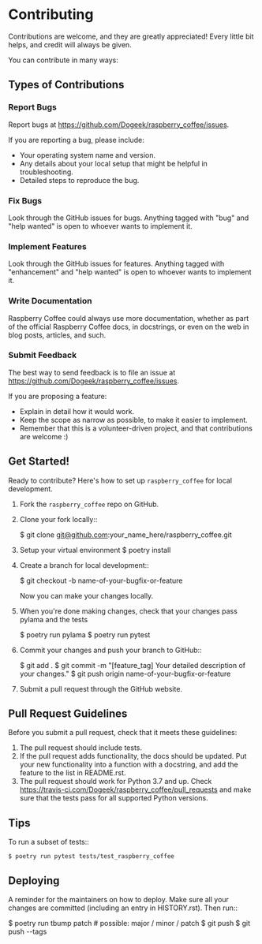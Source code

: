 # Contributing

Contributions are welcome, and they are greatly appreciated! Every little bit
helps, and credit will always be given.

You can contribute in many ways:

## Types of Contributions

### Report Bugs

Report bugs at https://github.com/Dogeek/raspberry_coffee/issues.

If you are reporting a bug, please include:

* Your operating system name and version.
* Any details about your local setup that might be helpful in troubleshooting.
* Detailed steps to reproduce the bug.

### Fix Bugs

Look through the GitHub issues for bugs. Anything tagged with "bug" and "help
wanted" is open to whoever wants to implement it.

### Implement Features

Look through the GitHub issues for features. Anything tagged with "enhancement"
and "help wanted" is open to whoever wants to implement it.

### Write Documentation

Raspberry Coffee could always use more documentation, whether as part of the
official Raspberry Coffee docs, in docstrings, or even on the web in blog posts,
articles, and such.

### Submit Feedback

The best way to send feedback is to file an issue at https://github.com/Dogeek/raspberry_coffee/issues.

If you are proposing a feature:

* Explain in detail how it would work.
* Keep the scope as narrow as possible, to make it easier to implement.
* Remember that this is a volunteer-driven project, and that contributions
  are welcome :)

## Get Started!

Ready to contribute? Here's how to set up `raspberry_coffee` for local development.

1. Fork the `raspberry_coffee` repo on GitHub.
2. Clone your fork locally::

    $ git clone git@github.com:your_name_here/raspberry_coffee.git

3. Setup your virtual environment
    $ poetry install

4. Create a branch for local development::

    $ git checkout -b name-of-your-bugfix-or-feature

   Now you can make your changes locally.

5. When you're done making changes, check that your changes pass pylama and the
   tests

    $ poetry run pylama
    $ poetry run pytest

6. Commit your changes and push your branch to GitHub::

    $ git add .
    $ git commit -m "[feature_tag] Your detailed description of your changes."
    $ git push origin name-of-your-bugfix-or-feature

7. Submit a pull request through the GitHub website.

## Pull Request Guidelines

Before you submit a pull request, check that it meets these guidelines:

1. The pull request should include tests.
2. If the pull request adds functionality, the docs should be updated. Put
   your new functionality into a function with a docstring, and add the
   feature to the list in README.rst.
3. The pull request should work for Python 3.7 and up. Check
   https://travis-ci.com/Dogeek/raspberry_coffee/pull_requests
   and make sure that the tests pass for all supported Python versions.

## Tips

To run a subset of tests::

    $ poetry run pytest tests/test_raspberry_coffee

## Deploying

A reminder for the maintainers on how to deploy.
Make sure all your changes are committed (including an entry in HISTORY.rst).
Then run::

$ poetry run tbump patch # possible: major / minor / patch
$ git push
$ git push --tags
